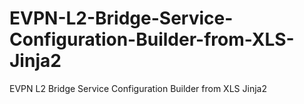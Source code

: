 # EVPN-L2-Bridge-Service-Configuration-Builder-from-XLS-Jinja2
EVPN L2 Bridge Service Configuration Builder from XLS Jinja2
